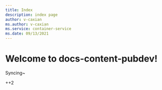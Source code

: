 ```yaml
---
title: Index
description: index page
author: v-caxian
ms.author: v-caxian
ms.service: container-service
ms.date: 09/13/2021
---
```


# Welcome to docs-content-pubdev!

Syncing~

++2
